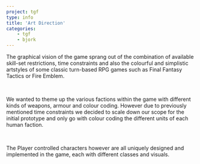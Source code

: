 ```yaml
---
project: tgf
type: info
title: 'Art Direction'
categories: 
    - tgf
    - bjork
---
```

<p>
The graphical vision of the game sprang out of the combination of available skill-set restrictions, 
time constraints and also the colourful and simplistic artstyles of some classic turn-based RPG games 
such as Final Fantasy Tactics or Fire Emblem.
</p>
<br>
<p>
We wanted to theme up the various factions within the game with different kinds of weapons, armour and 
colour coding. However due to previously mentioned time constraints we decided to scale down our scope 
for the initial prototype and only go with colour coding the different units of each human faction. 
</p>
<br>
<p>
The Player controlled characters however are all uniquely designed and implemented in the game, 
each with different classes and visuals.
</p>
